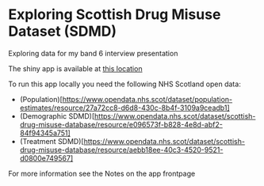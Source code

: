 # Exploring Scottish Drug Misuse Dataset (SDMD)

Exploring data for my band 6 interview presentation

The shiny app is available at [this location](https://rosalynlp.shinyapps.io/sdmd_explore/)

To run this app locally you need the following NHS Scotland open data:

- (Population)[https://www.opendata.nhs.scot/dataset/population-estimates/resource/27a72cc8-d6d8-430c-8b4f-3109a9ceadb1]
- (Demographic SDMD)[https://www.opendata.nhs.scot/dataset/scottish-drug-misuse-database/resource/e096573f-b828-4e8d-abf2-84f94345a751]
- (Treatment SDMD)[https://www.opendata.nhs.scot/dataset/scottish-drug-misuse-database/resource/aebb18ee-40c3-4520-9521-d0800e749567]

For more information see the Notes on the app frontpage